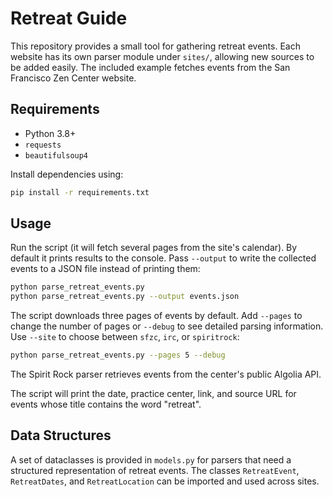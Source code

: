 # Retreat Guide

This repository provides a small tool for gathering retreat events.  Each website
has its own parser module under `sites/`, allowing new sources to be added
easily.  The included example fetches events from the San Francisco Zen Center
website.

## Requirements

- Python 3.8+
- `requests`
- `beautifulsoup4`

Install dependencies using:

```bash
pip install -r requirements.txt
```

## Usage

Run the script (it will fetch several pages from the site's calendar). By default
it prints results to the console.  Pass `--output` to write the collected events
to a JSON file instead of printing them:

```bash
python parse_retreat_events.py
python parse_retreat_events.py --output events.json
```

The script downloads three pages of events by default. Add `--pages` to change
the number of pages or `--debug` to see detailed parsing information. Use
`--site` to choose between `sfzc`, `irc`, or `spiritrock`:

```bash
python parse_retreat_events.py --pages 5 --debug
```

The Spirit Rock parser retrieves events from the center's public Algolia API.

The script will print the date, practice center, link, and source URL for events
whose title contains the word "retreat".

## Data Structures

A set of dataclasses is provided in `models.py` for parsers that need a structured representation of retreat events.
The classes `RetreatEvent`, `RetreatDates`, and `RetreatLocation` can be imported and used across sites.


